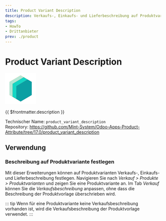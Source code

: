 ```yaml
---
title: Product Variant Description
description: Verkaufs-, Einkaufs- und Lieferbeschreibung auf Produktvarianten festlegen.
tags:
- HowTo
- Drittanbieter
prev: ./product
---
```

# Product Variant Description
![icon_oms_box](attachments/icons_odoo_mint_system.png)

{{ $frontmatter.description }}

Technischer Name: `product_variant_description`\
Repository: <https://github.com/Mint-System/Odoo-Apps-Product-Attribute/tree/17.0/product_variant_description>

## Verwendung

### Beschreibung auf Produktvariante festlegen

Mit dieser Erweiterungen können auf Produktvarianten Verkaufs-, Einkaufs- und Lieferbeschreibung festlegen. Navigieren Sie nach *Verkauf > Produkte > Produktvarianten* und zeigen Sie eine Produktvariante an. Im Tab *Verkauf* können Sie die *Verkaufsbeschreibung* anpassen, ohne dass die Beschreibung der Produktvorlage überschrieben wird.

::: tip
Wenn für eine Produktvariante keine Verkaufsbeschreibung vorhanden ist, wird die Verkaufsbeschreibung der Produktvorlage verwendet.
:::